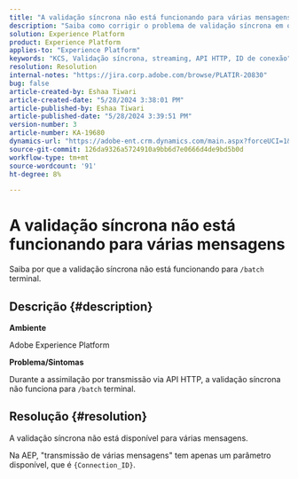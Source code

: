 ```yaml
---
title: "A validação síncrona não está funcionando para várias mensagens"
description: "Saiba como corrigir o problema de validação síncrona em que a validação síncrona não está disponível para várias mensagens."
solution: Experience Platform
product: Experience Platform
applies-to: "Experience Platform"
keywords: "KCS, Validação síncrona, streaming, API HTTP, ID de conexão"
resolution: Resolution
internal-notes: "https://jira.corp.adobe.com/browse/PLATIR-20830"
bug: false
article-created-by: Eshaa Tiwari
article-created-date: "5/28/2024 3:38:01 PM"
article-published-by: Eshaa Tiwari
article-published-date: "5/28/2024 3:39:51 PM"
version-number: 3
article-number: KA-19680
dynamics-url: "https://adobe-ent.crm.dynamics.com/main.aspx?forceUCI=1&pagetype=entityrecord&etn=knowledgearticle&id=7d764741-081d-ef11-840b-6045bd026dc7"
source-git-commit: 126da9326a5724910a9bb6d7e0666d4de9bd5b0d
workflow-type: tm+mt
source-wordcount: '91'
ht-degree: 8%

---
```


# A validação síncrona não está funcionando para várias mensagens


Saiba por que a validação síncrona não está funcionando para `/batch` terminal.

## Descrição {#description}


<b>Ambiente</b>

Adobe Experience Platform

<b>Problema/Sintomas</b>

Durante a assimilação por transmissão via API HTTP, a validação síncrona não funciona para `/batch` terminal.


## Resolução {#resolution}


A validação síncrona não está disponível para várias mensagens.

Na AEP, &quot;transmissão de várias mensagens&quot; tem apenas um parâmetro disponível, que é `{Connection_ID}`.
